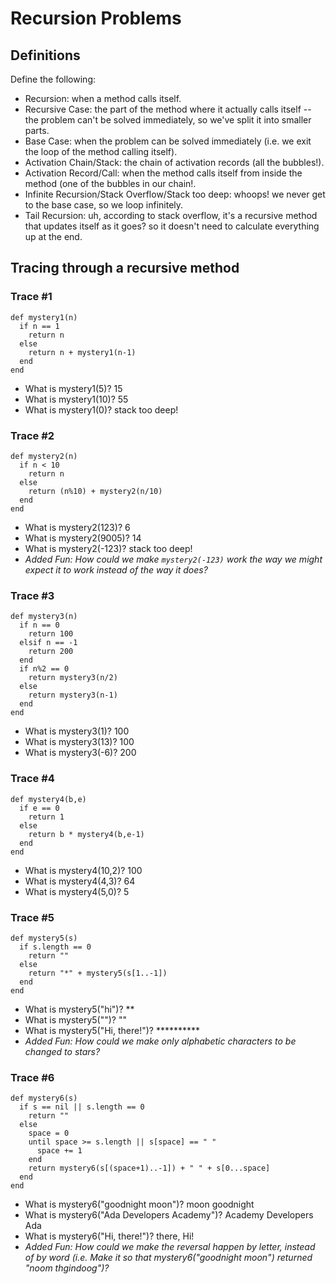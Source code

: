 # Recursion Problems

## Definitions
Define the following:

- Recursion: when a method calls itself.
- Recursive Case: the part of the method where it actually calls itself -- the problem can't be solved immediately, so we've split it into smaller parts.
- Base Case: when the problem can be solved immediately (i.e. we exit the loop of the method calling itself).
- Activation Chain/Stack: the chain of activation records (all the bubbles!).
- Activation Record/Call: when the method calls itself from inside the method (one of the bubbles in our chain!.
- Infinite Recursion/Stack Overflow/Stack too deep: whoops! we never get to the base case, so we loop infinitely.
- Tail Recursion: uh, according to stack overflow, it's a recursive method that updates itself as it goes? so it doesn't need to calculate everything up at the end.

## Tracing through a recursive method

### Trace #1
```
def mystery1(n)
  if n == 1
    return n
  else
    return n + mystery1(n-1)
  end
end
```

- What is mystery1(5)? 15
- What is mystery1(10)? 55
- What is mystery1(0)? stack too deep!

### Trace #2
```
def mystery2(n)
  if n < 10
    return n
  else
    return (n%10) + mystery2(n/10)
  end
end
```

- What is mystery2(123)? 6
- What is mystery2(9005)? 14
- What is mystery2(-123)? stack too deep!
- _Added Fun: How could we make `mystery2(-123)` work the way we might expect it to work instead of the way it does?_

### Trace #3
```
def mystery3(n)
  if n == 0
    return 100
  elsif n == -1
    return 200
  end
  if n%2 == 0
    return mystery3(n/2)
  else
    return mystery3(n-1)
  end
end
```

- What is mystery3(1)? 100
- What is mystery3(13)? 100
- What is mystery3(-6)? 200

### Trace #4
```
def mystery4(b,e)
  if e == 0
    return 1
  else
    return b * mystery4(b,e-1)
  end
end
```

- What is mystery4(10,2)? 100
- What is mystery4(4,3)? 64
- What is mystery4(5,0)? 5

### Trace #5
```
def mystery5(s)
  if s.length == 0
    return ""
  else
    return "*" + mystery5(s[1..-1])
  end
end
```

- What is mystery5("hi")? **
- What is mystery5("")? ""
- What is mystery5("Hi, there!")? **********
- _Added Fun: How could we make only alphabetic characters to be changed to stars?_

### Trace #6
```
def mystery6(s)
  if s == nil || s.length == 0
    return ""
  else
    space = 0
    until space >= s.length || s[space] == " "
      space += 1
    end
    return mystery6(s[(space+1)..-1]) + " " + s[0...space]
  end
end
```

- What is mystery6("goodnight moon")? moon goodnight
- What is mystery6("Ada Developers Academy")? Academy Developers Ada
- What is mystery6("Hi, there!")? there, Hi!
- _Added Fun: How could we make the reversal happen by letter, instead of by word (i.e. Make it so that mystery6("goodnight moon") returned "noom thgindoog")?_
